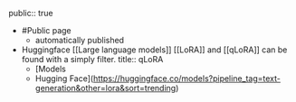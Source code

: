 public:: true

- #Public page
	 - automatically published
- Huggingface [[Large language models]] [[LoRA]] and [[qLoRA]] can be found with a simply filter.
  title:: qLoRA
	- [Models
	 - Hugging Face](https://huggingface.co/models?pipeline_tag=text-generation&other=lora&sort=trending)